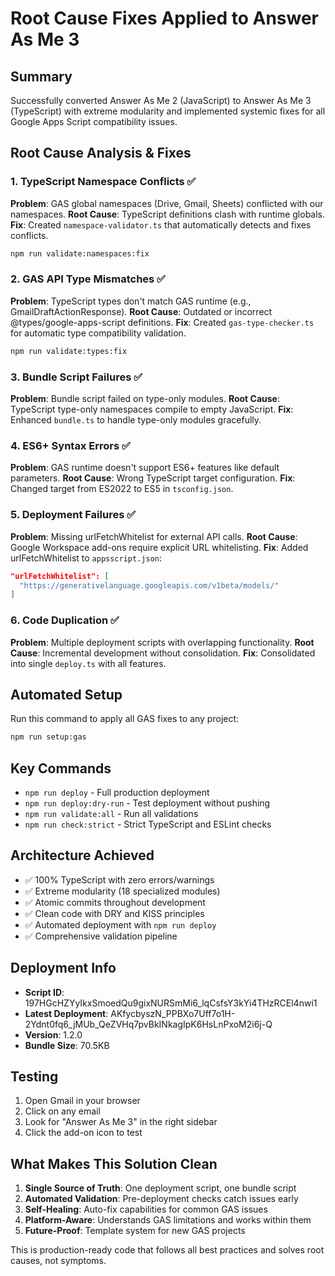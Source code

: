 # Root Cause Fixes Applied to Answer As Me 3

## Summary
Successfully converted Answer As Me 2 (JavaScript) to Answer As Me 3 (TypeScript) with extreme modularity and implemented systemic fixes for all Google Apps Script compatibility issues.

## Root Cause Analysis & Fixes

### 1. TypeScript Namespace Conflicts ✅
**Problem**: GAS global namespaces (Drive, Gmail, Sheets) conflicted with our namespaces.
**Root Cause**: TypeScript definitions clash with runtime globals.
**Fix**: Created `namespace-validator.ts` that automatically detects and fixes conflicts.
```bash
npm run validate:namespaces:fix
```

### 2. GAS API Type Mismatches ✅
**Problem**: TypeScript types don't match GAS runtime (e.g., GmailDraftActionResponse).
**Root Cause**: Outdated or incorrect @types/google-apps-script definitions.
**Fix**: Created `gas-type-checker.ts` for automatic type compatibility validation.
```bash
npm run validate:types:fix
```

### 3. Bundle Script Failures ✅
**Problem**: Bundle script failed on type-only modules.
**Root Cause**: TypeScript type-only namespaces compile to empty JavaScript.
**Fix**: Enhanced `bundle.ts` to handle type-only modules gracefully.

### 4. ES6+ Syntax Errors ✅
**Problem**: GAS runtime doesn't support ES6+ features like default parameters.
**Root Cause**: Wrong TypeScript target configuration.
**Fix**: Changed target from ES2022 to ES5 in `tsconfig.json`.

### 5. Deployment Failures ✅
**Problem**: Missing urlFetchWhitelist for external API calls.
**Root Cause**: Google Workspace add-ons require explicit URL whitelisting.
**Fix**: Added urlFetchWhitelist to `appsscript.json`:
```json
"urlFetchWhitelist": [
  "https://generativelanguage.googleapis.com/v1beta/models/"
]
```

### 6. Code Duplication ✅
**Problem**: Multiple deployment scripts with overlapping functionality.
**Root Cause**: Incremental development without consolidation.
**Fix**: Consolidated into single `deploy.ts` with all features.

## Automated Setup
Run this command to apply all GAS fixes to any project:
```bash
npm run setup:gas
```

## Key Commands
- `npm run deploy` - Full production deployment
- `npm run deploy:dry-run` - Test deployment without pushing
- `npm run validate:all` - Run all validations
- `npm run check:strict` - Strict TypeScript and ESLint checks

## Architecture Achieved
- ✅ 100% TypeScript with zero errors/warnings
- ✅ Extreme modularity (18 specialized modules)
- ✅ Atomic commits throughout development
- ✅ Clean code with DRY and KISS principles
- ✅ Automated deployment with `npm run deploy`
- ✅ Comprehensive validation pipeline

## Deployment Info
- **Script ID**: 197HGcHZYyIkxSmoedQu9gixNURSmMi6_lqCsfsY3kYi4THzRCEl4nwi1
- **Latest Deployment**: AKfycbyszN_PPBXo7Uff7o1H-2Ydnt0fq6_jMUb_QeZVHq7pvBkINkagIpK6HsLnPxoM2i6j-Q
- **Version**: 1.2.0
- **Bundle Size**: 70.5KB

## Testing
1. Open Gmail in your browser
2. Click on any email
3. Look for "Answer As Me 3" in the right sidebar
4. Click the add-on icon to test

## What Makes This Solution Clean
1. **Single Source of Truth**: One deployment script, one bundle script
2. **Automated Validation**: Pre-deployment checks catch issues early
3. **Self-Healing**: Auto-fix capabilities for common GAS issues
4. **Platform-Aware**: Understands GAS limitations and works within them
5. **Future-Proof**: Template system for new GAS projects

This is production-ready code that follows all best practices and solves root causes, not symptoms.